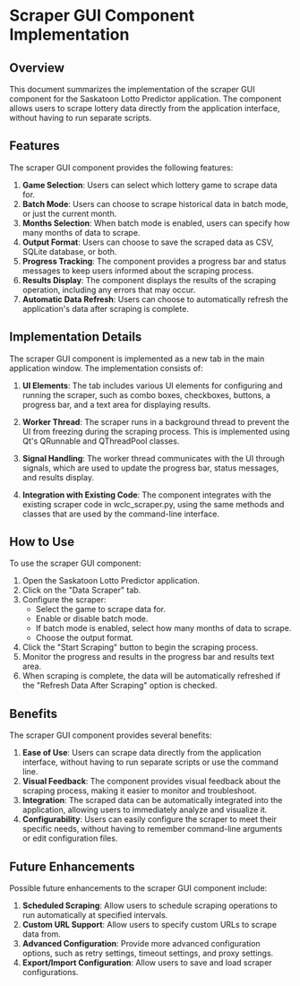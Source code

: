 # Scraper GUI Component Implementation

## Overview

This document summarizes the implementation of the scraper GUI component for the Saskatoon Lotto Predictor application. The component allows users to scrape lottery data directly from the application interface, without having to run separate scripts.

## Features

The scraper GUI component provides the following features:

1. **Game Selection**: Users can select which lottery game to scrape data for.
2. **Batch Mode**: Users can choose to scrape historical data in batch mode, or just the current month.
3. **Months Selection**: When batch mode is enabled, users can specify how many months of data to scrape.
4. **Output Format**: Users can choose to save the scraped data as CSV, SQLite database, or both.
5. **Progress Tracking**: The component provides a progress bar and status messages to keep users informed about the scraping process.
6. **Results Display**: The component displays the results of the scraping operation, including any errors that may occur.
7. **Automatic Data Refresh**: Users can choose to automatically refresh the application's data after scraping is complete.

## Implementation Details

The scraper GUI component is implemented as a new tab in the main application window. The implementation consists of:

1. **UI Elements**: The tab includes various UI elements for configuring and running the scraper, such as combo boxes, checkboxes, buttons, a progress bar, and a text area for displaying results.

2. **Worker Thread**: The scraper runs in a background thread to prevent the UI from freezing during the scraping process. This is implemented using Qt's QRunnable and QThreadPool classes.

3. **Signal Handling**: The worker thread communicates with the UI through signals, which are used to update the progress bar, status messages, and results display.

4. **Integration with Existing Code**: The component integrates with the existing scraper code in wclc_scraper.py, using the same methods and classes that are used by the command-line interface.

## How to Use

To use the scraper GUI component:

1. Open the Saskatoon Lotto Predictor application.
2. Click on the "Data Scraper" tab.
3. Configure the scraper:
   - Select the game to scrape data for.
   - Enable or disable batch mode.
   - If batch mode is enabled, select how many months of data to scrape.
   - Choose the output format.
4. Click the "Start Scraping" button to begin the scraping process.
5. Monitor the progress and results in the progress bar and results text area.
6. When scraping is complete, the data will be automatically refreshed if the "Refresh Data After Scraping" option is checked.

## Benefits

The scraper GUI component provides several benefits:

1. **Ease of Use**: Users can scrape data directly from the application interface, without having to run separate scripts or use the command line.
2. **Visual Feedback**: The component provides visual feedback about the scraping process, making it easier to monitor and troubleshoot.
3. **Integration**: The scraped data can be automatically integrated into the application, allowing users to immediately analyze and visualize it.
4. **Configurability**: Users can easily configure the scraper to meet their specific needs, without having to remember command-line arguments or edit configuration files.

## Future Enhancements

Possible future enhancements to the scraper GUI component include:

1. **Scheduled Scraping**: Allow users to schedule scraping operations to run automatically at specified intervals.
2. **Custom URL Support**: Allow users to specify custom URLs to scrape data from.
3. **Advanced Configuration**: Provide more advanced configuration options, such as retry settings, timeout settings, and proxy settings.
4. **Export/Import Configuration**: Allow users to save and load scraper configurations.